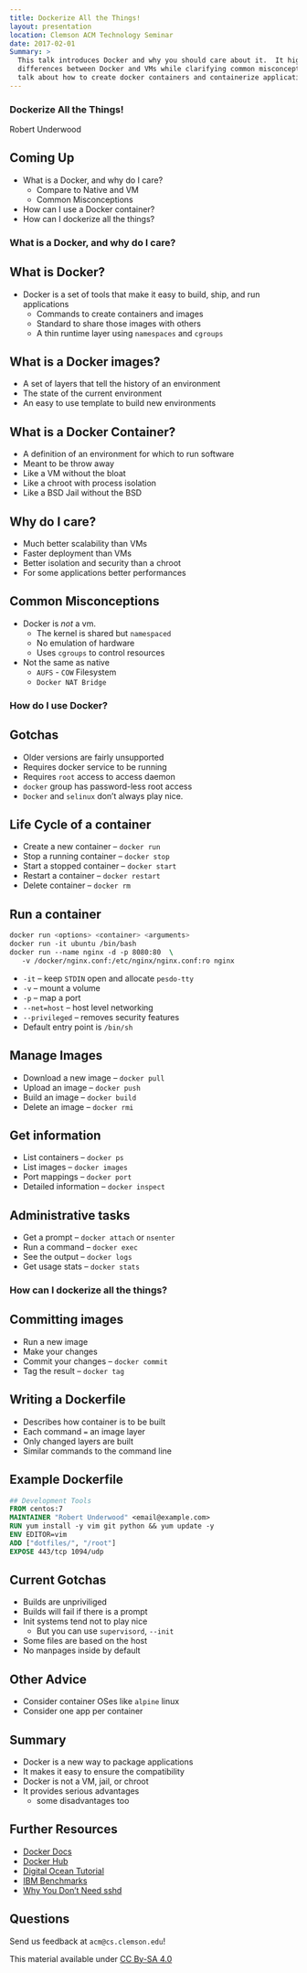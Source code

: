 ```yaml
---
title: Dockerize All the Things!
layout: presentation
location: Clemson ACM Technology Seminar
date: 2017-02-01
Summary: >
  This talk introduces Docker and why you should care about it.  It highlights
  differences between Docker and VMs while clarifying common misconceptions.  I
  talk about how to create docker containers and containerize applications.
---
```

<section>
<section id="dockerize-all-the-things" class="title-slide slide level1">
<h1>Dockerize All the Things!</h1>
<p>Robert Underwood</p>
</section>
<section id="coming-up" class="slide level2">
<h2>Coming Up</h2>
<ul>
<li>What is a Docker, and why do I care?
<ul>
<li>Compare to Native and VM</li>
<li>Common Misconceptions</li>
</ul></li>
<li>How can I use a Docker container?</li>
<li>How can I dockerize all the things?</li>
</ul>
</section></section>
<section>
<section id="what-is-a-docker-and-why-do-i-care" class="title-slide slide level1">
<h1>What is a Docker, and why do I care?</h1>

</section>
<section id="what-is-docker" class="slide level2">
<h2>What is Docker?</h2>
<ul>
<li>Docker is a set of tools that make it easy to build, ship, and run applications
<ul>
<li>Commands to create containers and images</li>
<li>Standard to share those images with others</li>
<li>A thin runtime layer using <code>namespaces</code> and <code>cgroups</code></li>
</ul></li>
</ul>
</section>
<section id="what-is-a-docker-images" class="slide level2">
<h2>What is a Docker images?</h2>
<ul>
<li>A set of layers that tell the history of an environment</li>
<li>The state of the current environment</li>
<li>An easy to use template to build new environments</li>
</ul>
</section>
<section id="what-is-a-docker-container" class="slide level2">
<h2>What is a Docker Container?</h2>
<ul>
<li>A definition of an environment for which to run software</li>
<li>Meant to be throw away</li>
<li>Like a VM without the bloat</li>
<li>Like a chroot with process isolation</li>
<li>Like a BSD Jail without the BSD</li>
</ul>
</section>
<section id="why-do-i-care" class="slide level2">
<h2>Why do I care?</h2>
<ul>
<li>Much better scalability than VMs</li>
<li>Faster deployment than VMs</li>
<li>Better isolation and security than a chroot</li>
<li>For some applications better performances</li>
</ul>
</section>
<section id="common-misconceptions" class="slide level2">
<h2>Common Misconceptions</h2>
<ul>
<li>Docker is <em>not</em> a vm.
<ul>
<li>The kernel is shared but <code>namespaced</code></li>
<li>No emulation of hardware</li>
<li>Uses <code>cgroups</code> to control resources</li>
</ul></li>
<li>Not the same as native
<ul>
<li><code>AUFS</code> - <code>COW</code> Filesystem</li>
<li><code>Docker NAT Bridge</code></li>
</ul></li>
</ul>
</section></section>
<section>
<section id="how-do-i-use-docker" class="title-slide slide level1">
<h1>How do I use Docker?</h1>

</section>
<section id="gotchas" class="slide level2">
<h2>Gotchas</h2>
<ul>
<li>Older versions are fairly unsupported</li>
<li>Requires docker service to be running</li>
<li>Requires <code>root</code> access to access daemon</li>
<li><code>docker</code> group has password-less root access</li>
<li><code>Docker</code> and <code>selinux</code> don’t always play nice.</li>
</ul>
</section>
<section id="life-cycle-of-a-container" class="slide level2">
<h2>Life Cycle of a container</h2>
<ul>
<li>Create a new container – <code>docker run</code></li>
<li>Stop a running container – <code>docker stop</code></li>
<li>Start a stopped container – <code>docker start</code></li>
<li>Restart a container – <code>docker restart</code></li>
<li>Delete container – <code>docker rm</code></li>
</ul>
</section>
<section id="run-a-container" class="slide level2">
<h2>Run a container</h2>
<div class="sourceCode" id="cb1"><pre class="sourceCode bash"><code class="sourceCode bash"><span id="cb1-1"><a href="#cb1-1" aria-hidden="true"></a><span class="ex">docker</span> run <span class="op">&lt;</span>options<span class="op">&gt;</span> <span class="op">&lt;</span>container<span class="op">&gt;</span> <span class="op">&lt;</span>arguments<span class="op">&gt;</span></span>
<span id="cb1-2"><a href="#cb1-2" aria-hidden="true"></a><span class="ex">docker</span> run -it ubuntu /bin/bash</span>
<span id="cb1-3"><a href="#cb1-3" aria-hidden="true"></a><span class="ex">docker</span> run --name nginx -d -p 8080:80  <span class="kw">\</span></span>
<span id="cb1-4"><a href="#cb1-4" aria-hidden="true"></a>   <span class="ex">-v</span> /docker/nginx.conf:/etc/nginx/nginx.conf:ro nginx</span></code></pre></div>
<ul>
<li><code>-it</code> – keep <code>STDIN</code> open and allocate <code>pesdo-tty</code></li>
<li><code>-v</code> – mount a volume</li>
<li><code>-p</code> – map a port</li>
<li><code>--net=host</code> – host level networking</li>
<li><code>--privileged</code> – removes security features</li>
<li>Default entry point is <code>/bin/sh</code></li>
</ul>
</section>
<section id="manage-images" class="slide level2">
<h2>Manage Images</h2>
<ul>
<li>Download a new image – <code>docker pull</code></li>
<li>Upload an image – <code>docker push</code></li>
<li>Build an image – <code>docker build</code></li>
<li>Delete an image – <code>docker rmi</code></li>
</ul>
</section>
<section id="get-information" class="slide level2">
<h2>Get information</h2>
<ul>
<li>List containers – <code>docker ps</code></li>
<li>List images – <code>docker images</code></li>
<li>Port mappings – <code>docker port</code></li>
<li>Detailed information – <code>docker inspect</code></li>
</ul>
</section>
<section id="administrative-tasks" class="slide level2">
<h2>Administrative tasks</h2>
<ul>
<li>Get a prompt – <code>docker attach</code> or <code>nsenter</code></li>
<li>Run a command – <code>docker exec</code></li>
<li>See the output – <code>docker logs</code></li>
<li>Get usage stats – <code>docker stats</code></li>
</ul>
</section></section>
<section>
<section id="how-can-i-dockerize-all-the-things" class="title-slide slide level1">
<h1>How can I dockerize all the things?</h1>

</section>
<section id="committing-images" class="slide level2">
<h2>Committing images</h2>
<ul>
<li>Run a new image</li>
<li>Make your changes</li>
<li>Commit your changes – <code>docker commit</code></li>
<li>Tag the result – <code>docker tag</code></li>
</ul>
</section>
<section id="writing-a-dockerfile" class="slide level2">
<h2>Writing a Dockerfile</h2>
<ul>
<li>Describes how container is to be built</li>
<li>Each command <code>=</code> an image layer</li>
<li>Only changed layers are built</li>
<li>Similar commands to the command line</li>
</ul>
</section>
<section id="example-dockerfile" class="slide level2">
<h2>Example Dockerfile</h2>
<div class="sourceCode" id="cb2"><pre class="sourceCode dockerfile"><code class="sourceCode dockerfile"><span id="cb2-1"><a href="#cb2-1" aria-hidden="true"></a><span class="co">## Development Tools</span></span>
<span id="cb2-2"><a href="#cb2-2" aria-hidden="true"></a><span class="kw">FROM</span> centos:7</span>
<span id="cb2-3"><a href="#cb2-3" aria-hidden="true"></a><span class="kw">MAINTAINER</span> <span class="st">&quot;Robert Underwood&quot;</span> &lt;email@example.com&gt;</span>
<span id="cb2-4"><a href="#cb2-4" aria-hidden="true"></a><span class="kw">RUN</span> yum install -y vim git python &amp;&amp; yum update -y</span>
<span id="cb2-5"><a href="#cb2-5" aria-hidden="true"></a><span class="kw">ENV</span> EDITOR=vim</span>
<span id="cb2-6"><a href="#cb2-6" aria-hidden="true"></a><span class="kw">ADD</span> [<span class="st">&quot;dotfiles/&quot;</span>, <span class="st">&quot;/root&quot;</span>]</span>
<span id="cb2-7"><a href="#cb2-7" aria-hidden="true"></a><span class="kw">EXPOSE</span> 443/tcp 1094/udp</span></code></pre></div>
</section>
<section id="current-gotchas" class="slide level2">
<h2>Current Gotchas</h2>
<ul>
<li>Builds are unpriviliged</li>
<li>Builds will fail if there is a prompt</li>
<li>Init systems tend not to play nice
<ul>
<li>But you can use <code>supervisord</code>, <code>--init</code></li>
</ul></li>
<li>Some files are based on the host</li>
<li>No manpages inside by default</li>
</ul>
</section>
<section id="other-advice" class="slide level2">
<h2>Other Advice</h2>
<ul>
<li>Consider container OSes like <code>alpine</code> linux</li>
<li>Consider one app per container</li>
</ul>
</section>
<section id="summary" class="slide level2">
<h2>Summary</h2>
<ul>
<li>Docker is a new way to package applications</li>
<li>It makes it easy to ensure the compatibility</li>
<li>Docker is not a VM, jail, or chroot</li>
<li>It provides serious advantages
<ul>
<li>some disadvantages too</li>
</ul></li>
</ul>
</section>
<section id="further-resources" class="slide level2">
<h2>Further Resources</h2>
<ul>
<li><a href="https://docs.docker.com/" title="Project Documentation">Docker Docs</a></li>
<li><a href="https://registry.hub.docker.com/" title="Base image repo">Docker Hub</a></li>
<li><a href="https://www.digitalocean.com/community/tutorials/the-docker-ecosystem-an-introduction-to-common-components" title="Great Tutorial Series">Digital Ocean Tutorial</a></li>
<li><a href="http://domino.research.ibm.com/library/cyberdig.nsf/papers/0929052195DD819C85257D2300681E7B/$File/rc25482.pdf" title="very detailed benchmarks">IBM Benchmarks</a></li>
<li><a href="https://blog.docker.com/2014/06/why-you-dont-need-to-run-sshd-in-docker/" title="tools to administrate docker containers">Why You Don’t Need sshd</a></li>
</ul>
</section>
<section id="questions" class="slide level2">
<h2>Questions</h2>
<p>Send us feedback at <code>acm@cs.clemson.edu</code>!</p>
<p>This material available under <a href="http://creativecommons.org/licenses/by-sa/4.0/">CC By-SA 4.0</a></p>
</section></section>
